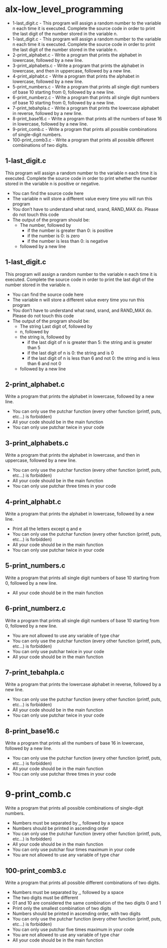 # alx-low_level_programming
* 1-last_digit.c - This program will assign a random number to the variable n each time it is executed. Complete the source code in order to print the last digit of the number stored in the variable n.
* 1-last_digit.c - This program will assign a random number to the variable n each time it is executed. Complete the source code in order to print the last digit of the number stored in the variable n.
* 2-print_alphabet.c - Write a program that prints the alphabet in lowercase, followed by a new line.
* 3-print_alphabets.c - Write a program that prints the alphabet in lowercase, and then in uppercase, followed by a new line.
* 4-print_alphabt.c - Write a program that prints the alphabet in lowercase, followed by a new line.
* 5-print_numbers.c - Write a program that prints all single digit numbers of base 10 starting from 0, followed by a new line.
* 6-print_numberz.c - Write a program that prints all single digit numbers of base 10 starting from 0, followed by a new line.
* 7-print_tebahpla.c - Write a program that prints the lowercase alphabet in reverse, followed by a new line.
* 8-print_base16.c - Write a program that prints all the numbers of base 16 in lowercase, followed by a new line.
* 9-print_comb.c - Write a program that prints all possible combinations of single-digit numbers.
* 100-print_comb3.c - Write a program that prints all possible different combinations of two digits.





## 1-last_digit.c
This program will assign a random number to the variable n each time it is executed. Complete the source code in order to print whether the number stored in the variable n is positive or negative.

* You can find the source code here
* The variable n will store a different value every time you will run this program
* You don’t have to understand what rand, srand, RAND_MAX do. Please do not touch this code
* The output of the program should be:
	* The number, followed by
		* if the number is greater than 0: is positive
		* if the number is 0: is zero
		* if the number is less than 0: is negative
	* followed by a new line

## 1-last_digit.c
This program will assign a random number to the variable n each time it is executed. Complete the source code in order to print the last digit of the number stored in the variable n.

* You can find the source code here
* The variable n will store a different value every time you run this program
* You don’t have to understand what rand, srand, and RAND_MAX do. Please do not touch this code
* The output of the program should be:
	* The string Last digit of, followed by
	* n, followed by
	* the string is, followed by
		* if the last digit of n is greater than 5: the string and is greater than 5
		* if the last digit of n is 0: the string and is 0
		* if the last digit of n is less than 6 and not 0: the string and is less than 6 and not 0
	* followed by a new line

## 2-print_alphabet.c
Write a program that prints the alphabet in lowercase, followed by a new line.

* You can only use the putchar function (every other function (printf, puts, etc…) is forbidden)
* All your code should be in the main function
* You can only use putchar twice in your code

## 3-print_alphabets.c
Write a program that prints the alphabet in lowercase, and then in uppercase, followed by a new line.

* You can only use the putchar function (every other function (printf, puts, etc…) is forbidden)
* All your code should be in the main function
* You can only use putchar three times in your code

## 4-print_alphabt.c
Write a program that prints the alphabet in lowercase, followed by a new line.

* Print all the letters except q and e
* You can only use the putchar function (every other function (printf, puts, etc…) is forbidden)
* All your code should be in the main function
* You can only use putchar twice in your code

## 5-print_numbers.c
Write a program that prints all single digit numbers of base 10 starting from 0, followed by a new line.

* All your code should be in the main function

## 6-print_numberz.c
Write a program that prints all single digit numbers of base 10 starting from 0, followed by a new line.

* You are not allowed to use any variable of type char
* You can only use the putchar function (every other function (printf, puts, etc…) is forbidden)
* You can only use putchar twice in your code
* All your code should be in the main function

## 7-print_tebahpla.c
Write a program that prints the lowercase alphabet in reverse, followed by a new line.

* You can only use the putchar function (every other function (printf, puts, etc…) is forbidden)
* All your code should be in the main function
* You can only use putchar twice in your code

## 8-print_base16.c
Write a program that prints all the numbers of base 16 in lowercase, followed by a new line.

* You can only use the putchar function (every other function (printf, puts, etc…) is forbidden)
* All your code should be in the main function
* You can only use putchar three times in your code

# 9-print_comb.c
Write a program that prints all possible combinations of single-digit numbers.

* Numbers must be separated by ,, followed by a space
* Numbers should be printed in ascending order
* You can only use the putchar function (every other function (printf, puts, etc…) is forbidden)
* All your code should be in the main function
* You can only use putchar four times maximum in your code
* You are not allowed to use any variable of type char

## 100-print_comb3.c
Write a program that prints all possible different combinations of two digits.

* Numbers must be separated by ,, followed by a space
* The two digits must be different
* 01 and 10 are considered the same combination of the two digits 0 and 1
* Print only the smallest combination of two digits
* Numbers should be printed in ascending order, with two digits
* You can only use the putchar function (every other function (printf, puts, etc…) is forbidden)
* You can only use putchar five times maximum in your code
* You are not allowed to use any variable of type char
* All your code should be in the main function


